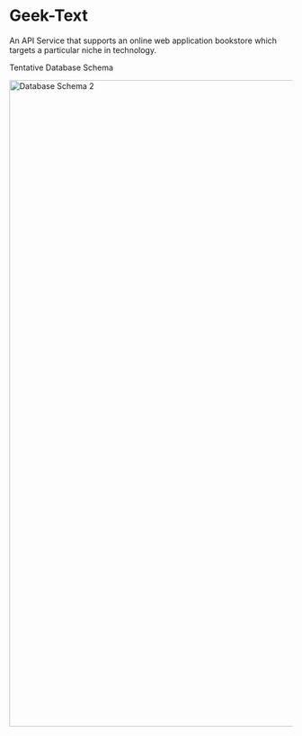 # Geek-Text
An API Service that supports an online web application bookstore which targets a particular niche in technology.


Tentative Database Schema 

<img width="1151" alt="Database Schema 2" src="https://user-images.githubusercontent.com/42749527/190036785-267c793e-5a1b-4671-b5b6-ad86babc0cb4.png">

